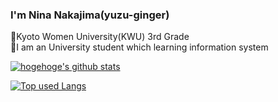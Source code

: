 ### I'm Nina Nakajima(yuzu-ginger)
🏫Kyoto Women University(KWU) 3rd Grade
<br>
🏫I am an University student which learning information system

<!-- リポジトリステータス -->
[![hogehoge's github stats](https://github-readme-stats.vercel.app/api?username=yuzu-ginger&hide=contribs&count_private=true&show_icons=true&theme=tokyonight)](https://github.com/yuzu-ginger/)

<!-- ソースコード統計 -->
[![Top used Langs](https://github-readme-stats.vercel.app/api/top-langs/?username=yuzu-ginger&layout=compact&theme=tokyonight)](https://github.com/yuzu-ginger/)
<!--
**NinaNakajima/NinaNakajima** is a ✨ _special_ ✨ repository because its `README.md` (this file) appears on your GitHub profile.

Here are some ideas to get you started:

- 🔭 I’m currently working on ...
- 🌱 I’m currently learning ...
- 👯 I’m looking to collaborate on ...
- 🤔 I’m looking for help with ...
- 💬 Ask me about ...
- 📫 How to reach me: ...
- 😄 Pronouns: ...
- ⚡ Fun fact: ...
-->
